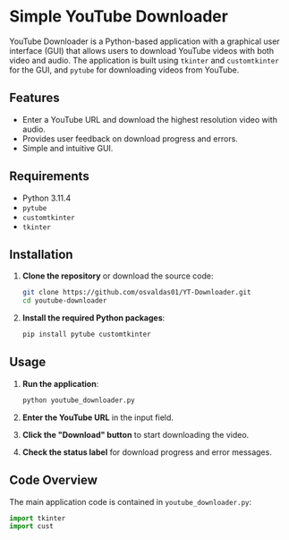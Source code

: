# Simple YouTube Downloader

YouTube Downloader is a Python-based application with a graphical user interface (GUI) that allows users to download YouTube videos with both video and audio. The application is built using `tkinter` and `customtkinter` for the GUI, and `pytube` for downloading videos from YouTube.

## Features

- Enter a YouTube URL and download the highest resolution video with audio.
- Provides user feedback on download progress and errors.
- Simple and intuitive GUI.

## Requirements

- Python 3.11.4
- `pytube`
- `customtkinter`
- `tkinter`

## Installation

1. **Clone the repository** or download the source code:
    ```sh
    git clone https://github.com/osvaldas01/YT-Downloader.git
    cd youtube-downloader
    ```

2. **Install the required Python packages**:
    ```sh
    pip install pytube customtkinter
    ```

## Usage

1. **Run the application**:
    ```sh
    python youtube_downloader.py
    ```

2. **Enter the YouTube URL** in the input field.

3. **Click the "Download" button** to start downloading the video.

4. **Check the status label** for download progress and error messages.

## Code Overview

The main application code is contained in `youtube_downloader.py`:

```python
import tkinter
import cust
